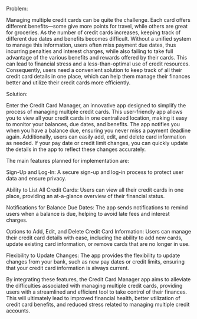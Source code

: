 Problem:

Managing multiple credit cards can be quite the challenge. Each card offers different benefits—some give more points for travel, while others are great for groceries. As the number of credit cards increases, keeping track of different due dates and benefits becomes difficult. Without a unified system to manage this information, users often miss payment due dates, thus incurring penalties and interest charges, while also failing to take full advantage of the various benefits and rewards offered by their cards. This can lead to financial stress and a less-than-optimal use of credit resources. Consequently, users need a convenient solution to keep track of all their credit card details in one place, which can help them manage their finances better and utilize their credit cards more efficiently.

Solution:

Enter the Credit Card Manager, an innovative app designed to simplify the process of managing multiple credit cards. This user-friendly app allows you to view all your credit cards in one centralized location, making it easy to monitor your balances, due dates, and benefits. The app notifies you when you have a balance due, ensuring you never miss a payment deadline again. Additionally, users can easily add, edit, and delete card information as needed. If your pay date or credit limit changes, you can quickly update the details in the app to reflect these changes accurately.

The main features planned for implementation are:

Sign-Up and Log-In: A secure sign-up and log-in process to protect user data and ensure privacy.

Ability to List All Credit Cards: Users can view all their credit cards in one place, providing an at-a-glance overview of their financial status.

Notifications for Balance Due Dates: The app sends notifications to remind users when a balance is due, helping to avoid late fees and interest charges.

Options to Add, Edit, and Delete Credit Card Information: Users can manage their credit card details with ease, including the ability to add new cards, update existing card information, or remove cards that are no longer in use.

Flexibility to Update Changes: The app provides the flexibility to update changes from your bank, such as new pay dates or credit limits, ensuring that your credit card information is always current.

By integrating these features, the Credit Card Manager app aims to alleviate the difficulties associated with managing multiple credit cards, providing users with a streamlined and efficient tool to take control of their finances. This will ultimately lead to improved financial health, better utilization of credit card benefits, and reduced stress related to managing multiple credit accounts.